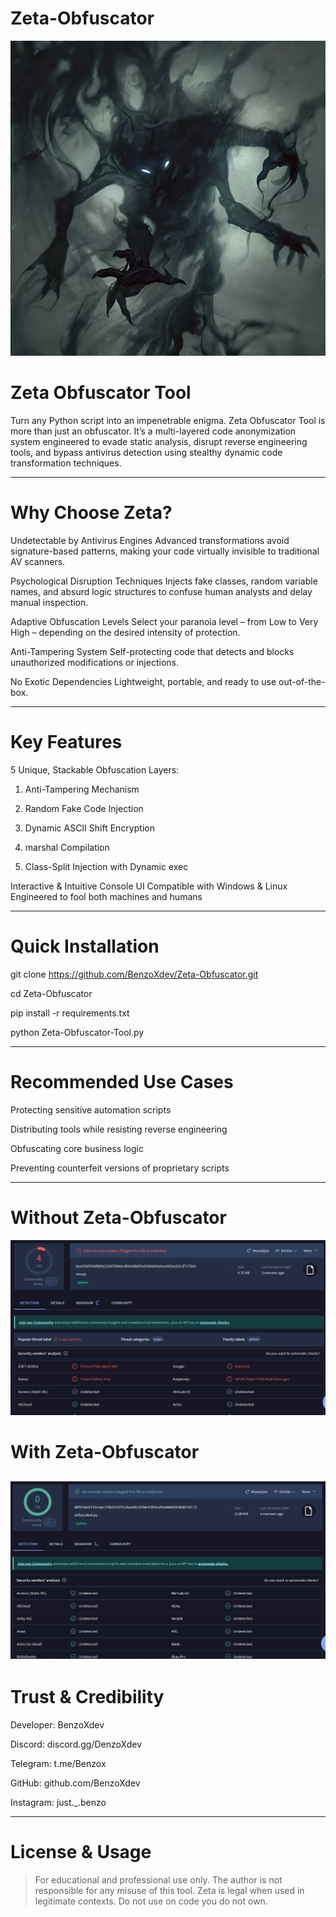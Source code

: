 # Zeta-Obfuscator

![VirusTotal Scan Result](image/logo.jpeg)

# Zeta Obfuscator Tool

Turn any Python script into an impenetrable enigma.
Zeta Obfuscator Tool is more than just an obfuscator. It’s a multi-layered code anonymization system engineered to evade static analysis, disrupt reverse engineering tools, and bypass antivirus detection using stealthy dynamic code transformation techniques.


---

# Why Choose Zeta?

Undetectable by Antivirus Engines
Advanced transformations avoid signature-based patterns, making your code virtually invisible to traditional AV scanners.

Psychological Disruption Techniques
Injects fake classes, random variable names, and absurd logic structures to confuse human analysts and delay manual inspection.

Adaptive Obfuscation Levels
Select your paranoia level – from Low to Very High – depending on the desired intensity of protection.

Anti-Tampering System
Self-protecting code that detects and blocks unauthorized modifications or injections.

No Exotic Dependencies
Lightweight, portable, and ready to use out-of-the-box.


---

# Key Features

5 Unique, Stackable Obfuscation Layers:

1. Anti-Tampering Mechanism


2. Random Fake Code Injection


3. Dynamic ASCII Shift Encryption


4. marshal Compilation


5. Class-Split Injection with Dynamic exec



Interactive & Intuitive Console UI
Compatible with Windows & Linux
Engineered to fool both machines and humans


---

# Quick Installation

git clone https://github.com/BenzoXdev/Zeta-Obfuscator.git

cd Zeta-Obfuscator

pip install -r requirements.txt

python Zeta-Obfuscator-Tool.py


---

# Recommended Use Cases

Protecting sensitive automation scripts

Distributing tools while resisting reverse engineering

Obfuscating core business logic

Preventing counterfeit versions of proprietary scripts



---
# Without Zeta-Obfuscator

![VirusTotal Scan Result](image/VirusTotal-Scan-Result1.png)

# With Zeta-Obfuscator

![VirusTotal Scan Result](image/VirusTotal-Scan-Result2.png)
---

# Trust & Credibility

Developer: BenzoXdev

Discord: discord.gg/DenzoXdev

Telegram: t.me/Benzox

GitHub: github.com/BenzoXdev

Instagram: just._.benzo


---

# License & Usage

> For educational and professional use only.
The author is not responsible for any misuse of this tool.
Zeta is legal when used in legitimate contexts.
Do not use on code you do not own.
